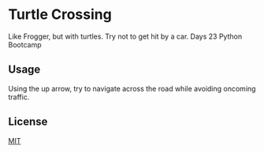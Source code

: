 # Turtle Crossing

Like Frogger, but with turtles. Try not to get hit by a car. Days 23 Python Bootcamp


## Usage
Using the up arrow, try to navigate across the road while avoiding oncoming traffic.

## License
[MIT](https://choosealicense.com/licenses/mit/)